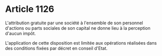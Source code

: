 # Article 1126

L'attribution gratuite par une société à l'ensemble de son personnel d'actions ou parts sociales de son capital ne donne lieu
à la perception d'aucun impôt.

L'application de cette disposition est limitée aux opérations réalisées dans des conditions fixées par décret en conseil
d'Etat.

